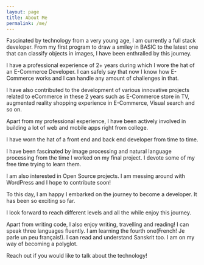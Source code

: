 ```yaml
---
layout: page
title: About Me
permalink: /me/
---
```


Fascinated by technology from a very young age, I am currently a full stack developer. From my first program to draw a smiley in BASIC to the latest one that can classify objects in images, I have been enthralled by this journey. 

I have a professional experience of 2+ years during which I wore the hat of an E-Commerce Developer. I can safely say that now I know how E-Commerce works and I can handle any amount of challenges in that.

I have also contributed to the development of various innovative projects related to eCommerce in these 2 years such as E-Commerce store in TV, augmented reality shopping experience in E-Commerce, Visual search and so on.

Apart from my professional experience, I have been actively involved in building a lot of web and mobile apps right from college.

I have worn the hat of a front end and back end developer from time to time.

I have been fascinated by image processing and natural language processing from the time I worked on my final project. I devote some of my free time trying to learn them. 

I am also interested in Open Source projects. I am messing around with WordPress and I hope to contribute soon!

To this day, I am happy I embarked on the journey to become a developer. It has been so exciting so far. 

I look forward to reach different levels and all the while enjoy this journey.

Apart from writing code, I also enjoy writing, travelling and reading! I can speak three languages fluently. I am learning the fourth one(French! Je parle un peu français!). I can read and understand Sanskrit too. I am on my way of becoming a polyglot.

Reach out if you would like to talk about the technology!
